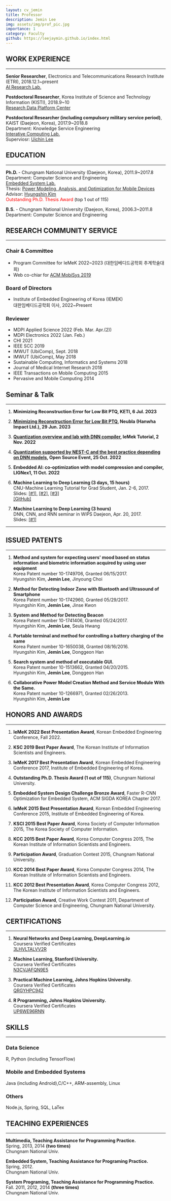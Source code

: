 ```yaml
---
layout: cv_jemin
title: Professor
description: Jemin Lee
img: assets/img/prof_pic.jpg
importance: 1
category: Faculty
github: https://leejaymin.github.io/index.html
---
```


<h2>WORK EXPERIENCE</h2>

<hr>
<p><strong>Senior Researcher</strong>, Electronics and Telecommunications Research Institute (ETRI), 2018.12.1~present<br>
<a href="https://www.etri.re.kr/eng/sub6/sub6_0101.etri?departCode=10">AI Research Lab.</a><br>

<p><strong>Postdoctoral Researcher</strong>, Korea Institute of Science and Technology Information (KISTI), 2018.9~10<br>
<a href="https://kisti.re.kr/eng/rnd/pageView/250?t=1533686400025">Research Data Platform Center</a><br>

<p><strong>Postdoctoral Researcher (including compulsory military service period)</strong>, KAIST (Daejeon, Korea), 2017.9~2018.8<br>
Department: Knowledge Service Engineering<br>
<a href="https://ic.kaist.ac.kr/">Interative Computing Lab.</a><br>
Superviosr: <a href="http://ic.kaist.ac.kr/wiki/wiki.cgi?UichinLee">Uichin Lee</a><br>


<h2>EDUCATION</h2>

<hr>

<p><strong>Ph.D. </strong> - Chungnam National University (Daejeon, Korea), 2011.9~2017.8<br>
Department: Computer Science and Engineering<br>
<a href="http://eslab.cnu.ac.kr/">Embedded System Lab.</a><br>
Thesis: <a href="http://www.dcollection.net/handler/cnu/200000548902">Power Modeling, Analysis, and Optimization for Mobile Devices</a><br>
Advisor: <a href="http://eslab.cnu.ac.kr/members/info/hyungshin.html">Hyungshin Kim</a><br>
<font color="red">Outstanding Ph.D. Thesis Award</font> (top 1 out of 115)</p>

<p><strong>B.S.</strong> - Chungnam National University (Daejeon, Korea), 2006.3~2011.8<br>
Department: Computer Science and Engineering</p>

<h2>RESEARCH COMMUNITY SERVICE</h2>
<hr>

<h3>Chair & Committee</h3>
<ul>
<li>Program Committee for IeMeK 2022~2023 (대한임베디드공학회 추계학술대회)</li>
<li>Web co-chiar for <a href="https://www.sigmobile.org/mobisys/2019/committee/">ACM MobiSys 2019</a></li>
</ul>

<h3>Board of Directors</h3>
<ul>
  <li>Institute of Embedded Engineering of Korea (IEMEK) <br>
      대한임베디드공학회 이사, 2022~Present</li>
</ul>

<h3>Reviewer</h3>
<ul>
    <li>MDPI Applied Science 2022 (Feb. Mar. Apr.(2))</li>
    <li>MDPI Electronics 2022 (Jan. Feb.)</li>
    <li>CHI 2021</li>
    <li>IEEE SCC 2019</li>
    <li>IMWUT (UbiComp), Sept. 2018</li>
    <li>IMWUT (UbiComp), May 2018</li>
    <li>Sustainable Computing, Informatics and Systems 2018</li>
    <li>Journal of Medical Internet Research 2018</li>
    <li>IEEE Transactions on Mobile Computing 2015</li>
    <li>Pervasive and Mobile Computing 2014</li>
</ul>

<h2>Seminar & Talk</h2>

<hr>
<ol>

<li><p><strong>
    Minimizing Reconstruction Error for Low Bit PTQ, KETI, 6 Jul. 2023</strong><br>
<li><p><strong><a href="https://youtu.be/LyojIBk6E8E">
    Minimizing Reconstruction Error for Low Bit PTQ</a>, Neubla (Hanwha Impact Ltd.), 29 Jun. 2023</strong><br>

<li><p><strong><a href="https://iemek.org/Conference/ConferenceView.asp?top_param=4&sub_param=1&AC=0&CODE=CC20220701&CpPage=531#CONF">Quantization overview and lab with DNN compiler</a>, IeMek Tutorial, 2 Nov. 2022</strong><br>
<li><p><strong><a href="https://onoffmix.com/event/263573">Quantization supported by NEST-C and the best practice depending on DNN models</a>, Open Source Event, 25 Oct. 2022</strong><br>
<li><p><strong>Embedded AI: co-optimization with model compression and compiler, LIGNex1, 11 Oct. 2022</strong><br>
<li><p><strong>Machine Learning to Deep Learning (3 days, 15 hours)</strong><br>
  CNU-Machine Learning Tutorial for Grad Student, Jan. 2-6, 2017.<br>
  Slides: <a href="https://leejaymin.github.io/slides/170202_JeminLee_MachineLearning_Tutorial_1.pptx">[#1]</a>,
  <a href="https://leejaymin.github.io/slides/170203_JeminLee_MachineLearning_Tutorial_2.pptx">[#2]</a>,
  <a href="https://leejaymin.github.io/slides/170206_JeminLee_MachineLearning_Tutorial_3.pptx">[#3]</a><br>
  <a href="https://github.com/leejaymin/TensorFlowLecture">[GitHub]</a></p></li>

<li><p><strong>Machine Learning to Deep Learning (3 hours)</strong><br>
  DNN, CNN, and RNN seminar in WIPS Daejeon, Apr. 20, 2017.<br>
  Slides: <a href="https://leejaymin.github.io/slides/170420_DNN_CNN_RNN_seminar_WIPS_jemin.pptx">[#1]</a></p></li>

</ol>

<hr>

<h2>ISSUED PATENTS</h2>

<hr>
<ol>
<li><p><strong>Method and system for expecting users' mood based on status information and biometric information acquired by using user equipment</strong><br>
Korea Patent number 10-1749706, Granted 06/15/2017.<br>
Hyungshin Kim, <strong>Jemin Lee</strong>, Jinyoung Choi</p></li>

<li><p><strong>Method for Detecting Indoor Zone with Bluetooth and Ultrasound of Smartphone</strong><br>
Korea Patent number 10-1742960, Granted 05/29/2017.<br>
Hyungshin Kim, <strong>Jemin Lee</strong>, Jinse Kwon</p></li>

<li><p><strong>System and Method for Detecting Beacon</strong><br>
Korea Patent number 10-1741406, Granted 05/24/2017.<br>
Hyungshin Kim, <strong>Jemin Lee</strong>, Seula Hwang</p></li>

<li><p><strong>Portable terminal and method for controlling a battery charging of the same</strong><br>
Korea Patent number 10-1650038, Granted 08/16/2016.<br>
Hyungshin Kim, <strong>Jemin Lee</strong>, Donggeon Han</p></li>

<li><p><strong>Search system and method of executable GUI.</strong><br>
Korea Patent number 10-1513662, Granted 04/20/2015.<br>
Hyungshin Kim, <strong>Jemin Lee</strong>, Donggeon Han</p></li>

<li><p><strong>Collaborative Power Model Creation Method and Service Module With the Same.</strong><br>
Korea Patent number 10-1266971, Granted 02/26/2013. <br>
Hyungshin Kim, <strong>Jemin Lee</strong></p></li>
</ol>

<h2>HONORS AND AWARDS</h2>

<hr>

<ol>
<li><p><strong>IeMeK 2022 Best Presentation Award</strong>, Korean Embedded Engineering Conference, Fall 2022.</p></li>
<li><p><strong>KSC 2019 Best Paper Award</strong>, The Korean Institute of Information Scientists and Engineers.</p></li>
<li><p><strong>IeMeK 2017 Best Presentation Award</strong>, Korean Embedded Engineering Conference 2017, Institute of Embedded Engineering of Korea.</p></li>
<li><p><strong>Outstanding Ph.D. Thesis Award (1 out of 115)</strong>, Chungnam National University.</p></li>
<li><p><strong>Embedded System Design Challenge Bronze Award</strong>, Faster R-CNN Optimization for Embedded System, ACM SIGDA KOREA Chapter 2017.</p></li>
<li><p><strong>IeMeK 2015 Best Presentation Award</strong>, Korean Embedded Engineering Conference 2015, Institute of Embedded Engineering of Korea.</p></li>
<li><p><strong>KSCI 2015 Best Paper Award</strong>, Korea Society of Computer Information 2015, The Korea Society of Computer Information.</p></li>
<li><p><strong>KCC 2015 Best Paper Award</strong>, Korea Computer Congress 2015, The Korean Institute of Information Scientists and Engineers.</p></li>
<li><p><strong>Participation Award</strong>, Graduation Contest 2015, Chungnam National University.</p></li>
<li><p><strong>KCC 2014 Best Paper Award</strong>, Korea Computer Congress 2014, The Korean Institute of Information Scientists and Engineers.</p></li>
<li><p><strong>KCC 2012 Best Presentation Award</strong>, Korea Computer Congress 2012, The Korean Institute of Information Scientists and Engineers.</p></li>
<li><p><strong>Participation Award</strong>, Creative Work Contest 2011, Department of Computer Science and Engineering, Chungnam National University.</p></li>
</ol>

<h2>CERTIFICATIONS</h2>

<hr>
<ol>
<li><p><strong>Neural Networks and Deep Learning, DeepLearning.io</strong><br>
Coursera Verified Certificates<br>
<a href="https://www.coursera.org/account/accomplishments/verify/3LHVLTALVV2R">3LHVLTALVV2R</a></p></li>

<li><p><strong>Machine Learning, Stanford University.</strong><br>
Coursera Verified Certificates<br>
<a href="https://www.coursera.org/account/accomplishments/verify/N3CVJAFQN9E5">N3CVJAFQN9E5</a></p></li>

<li><p><strong>Practical Machine Learning, Johns Hopkins University.</strong><br>
Coursera Verified Certificates<br>
<a href="https://www.coursera.org/account/accomplishments/verify/QRGYHPC942">QRGYHPC942</a></p></li>

<li><p><strong>R Programming, Johns Hopkins University.</strong><br>
Coursera Verified Certificates<br>
<a href="https://www.coursera.org/account/accomplishments/verify/UP6WE96RNN">UP6WE96RNN</a></p></li>

</ol>

<h2>SKILLS</h2>

<hr>
<h3>Data Science</h3>
<p>R, Python (including TensorFlow)</p>

<h3>Mobile and Embedded Systems</h3>
<p>Java (including Android),C/C++, ARM-assembly, Linux</p>

<h3>Others</h3>
<p>Node.js, Spring, SQL, LaTex</p>

<h2>TEACHING EXPERIENCES</h2>

<hr>

<p><strong>Multimedia, Teaching Assistance for Programming Practice.</strong><br>
Spring, 2013, 2014 <strong>(two times)</strong><br>
Chungnam National Univ.  </p>

<p><strong>Embedded System, Teaching Assistance for Programing Practice.</strong><br>
Spring, 2012.<br>
Chungnam National Univ.  </p>

<p><strong>System Programing, Teaching Assistance for Programming Practice.</strong><br>
Fall. 2011, 2012, 2014 <strong>(three times)</strong><br>
Chungnam National Univ.</p>